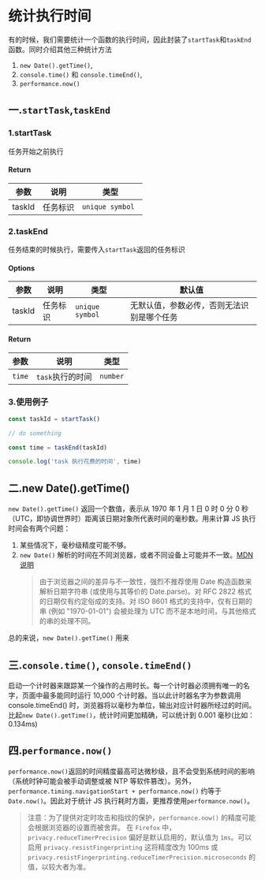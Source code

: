 # 统计执行时间

有的时候，我们需要统计一个函数的执行时间，因此封装了`startTask`和`taskEnd`函数。同时介绍其他三种统计方法

1. `new Date().getTime()`,
2. `console.time()` 和 `console.timeEnd()`,
3. `performance.now()`

## 一.`startTask`,`taskEnd`

### 1.startTask

任务开始之前执行

#### Return

| 参数   | 说明     | 类型             |
| ------ | -------- | ---------------- |
| taskId | 任务标识 | `unique symbol ` |

### 2.taskEnd

任务结束的时候执行，需要传入`startTask`返回的任务标识

#### Options

| 参数   | 说明     | 类型             | 默认值                                     |
| ------ | -------- | ---------------- | ------------------------------------------ |
| taskId | 任务标识 | `unique symbol ` | 无默认值，参数必传，否则无法识别是哪个任务 |

#### Return

| 参数   | 说明             | 类型     |
| ------ | ---------------- | -------- |
| `time` | `task`执行的时间 | `number` |

### 3.使用例子

```js
const taskId = startTask()

// do something

const time = taskEnd(taskId)

console.log('task 执行花费的时间', time)
```

## 二.new Date().getTime()

`new Date().getTime()` 返回一个数值，表示从 1970 年 1 月 1 日 0 时 0 分 0 秒（UTC，即协调世界时）距离该日期对象所代表时间的毫秒数。用来计算 JS 执行时间会有两个问题：

1. 某些情况下，毫秒级精度可能不够。
2. `new Date()` 解析的时间在不同浏览器，或者不同设备上可能并不一致。[MDN 说明](https://developer.mozilla.org/zh-CN/docs/Web/JavaScript/Reference/Global_Objects/Date)
   > 由于浏览器之间的差异与不一致性，强烈不推荐使用 Date 构造函数来解析日期字符串 (或使用与其等价的 Date.parse)。对 RFC 2822 格式的日期仅有约定俗成的支持。对 ISO 8601 格式的支持中，仅有日期的串 (例如 "1970-01-01") 会被处理为 UTC 而不是本地时间，与其他格式的串的处理不同。

总的来说，`new Date().getTime()` 用来

## 三.`console.time()`, `console.timeEnd()`

启动一个计时器来跟踪某一个操作的占用时长。每一个计时器必须拥有唯一的名字，页面中最多能同时运行 10,000 个计时器。当以此计时器名字为参数调用 console.timeEnd() 时，浏览器将以毫秒为单位，输出对应计时器所经过的时间。比起`new Date().getTime()`，统计时间更加精确，可以统计到 0.001 毫秒(比如：0.134ms)

## 四.`performance.now()`

`performance.now()`返回的时间精度最高可达微秒级，且不会受到系统时间的影响（系统时钟可能会被手动调整或被 NTP 等软件篡改）。另外，`performance.timing.navigationStart + performance.now()` 约等于 `Date.now()`。因此对于统计 JS 执行耗时方面，更推荐使用`performance.now()`。

> 注意：为了提供对定时攻击和指纹的保护，`performance.now()` 的精度可能会根据浏览器的设置而被舍弃。 在 `Firefox` 中，`privacy.reduceTimerPrecision` 偏好是默认启用的，默认值为 `1ms`。可以启用 `privacy.resistFingerprinting` 这将精度改为 100ms 或`privacy.resistFingerprinting.reduceTimerPrecision.microseconds` 的值，以较大者为准。
